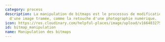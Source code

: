```yaml
---
category: process
description: La manipulation de bitmaps est le processus de modification des pixels
  d'une image tramée, comme la retouche d'une photographie numérique.
icon: https://res.cloudinary.com/helpful-places/image/upload/v1664832753/dtpr-icons/process/bitmap-manip_fysnju.svg
id: bitmap_manipulation
name: Manipulation des bitmaps
---
```

